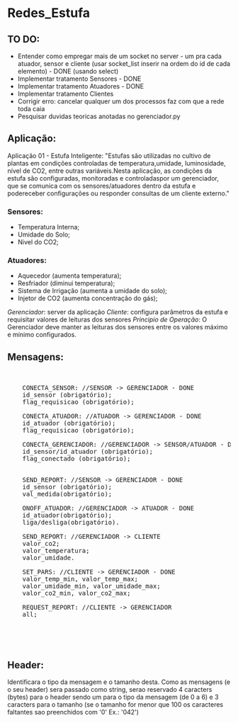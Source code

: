 # Redes_Estufa

## TO DO:
* Entender como empregar mais de um socket no server - um pra cada atuador, sensor e cliente (usar socket_list inserir na ordem do id de cada elemento) - DONE (usando select)
* Implementar tratamento Sensores - DONE
* Implementar tratamento Atuadores - DONE
* Implementar tratamento Clientes
* Corrigir erro: cancelar qualquer um dos processos faz com que a rede toda caia
* Pesquisar duvidas teoricas anotadas no gerenciador.py


## Aplicação:
Aplicação 01 - Estufa Inteligente: "Estufas são utilizadas no cultivo de plantas em condições controladas de temperatura,umidade, luminosidade, nível de CO2, entre outras variáveis.Nesta aplicação, as condições da estufa são configuradas, monitoradas e controladaspor um gerenciador, que se comunica com os sensores/atuadores dentro da estufa e podereceber configurações ou responder consultas de um cliente externo."

### Sensores:
* Temperatura Interna;
* Umidade do Solo;
* Nivel do CO2;
### Atuadores:
* Aquecedor (aumenta temperatura);
* Resfriador (diminui temperatura);
* Sistema de Irrigação (aumenta a umidade do solo);
* Injetor de CO2 (aumenta concentração do gás);

*Gerenciador*: server da aplicação
*Cliente*: configura parâmetros da estufa e requisitar valores de leituras dos sensores
*Principio de Operação*: O Gerenciador deve manter as leituras dos sensores entre os valores máximo e mínimo configurados.

## Mensagens:
<pre>

	
	CONECTA_SENSOR: //SENSOR -> GERENCIADOR - DONE
	id_sensor (obrigatório);
	flag_requisicao (obrigatório);

	CONECTA_ATUADOR: //ATUADOR -> GERENCIADOR - DONE
	id_atuador (obrigatório);
	flag_requisicao (obrigatório);

	CONECTA_GERENCIADOR: //GERENCIADOR -> SENSOR/ATUADOR - DONE
	id_sensor/id_atuador (obrigatório);
	flag_conectado (obrigatório);


	SEND_REPORT: //SENSOR -> GERENCIADOR - DONE
	id_sensor (obrigatório);
	val_medida(obrigatório);	

	ONOFF_ATUADOR: //GERENCIADOR -> ATUADOR - DONE
	id_atuador(obrigatório);
	liga/desliga(obrigatório).

	SEND_REPORT: //GERENCIADOR -> CLIENTE
	valor_co2;
	valor_temperatura;
	valor_umidade.

	SET_PARS: //CLIENTE -> GERENCIADOR - DONE
	valor_temp_min, valor_temp_max;
	valor_umidade_min, valor_umidade_max;
	valor_co2_min, valor_co2_max;

	REQUEST_REPORT: //CLIENTE -> GERENCIADOR
	all;




</pre>

## Header:
Identificara o tipo da mensagem e o tamanho desta. Como as mensagens (e o seu header) sera passado como string, serao reservado 4 caracters (bytes) para o header sendo um para o tipo da mensagem (de 0 a 6) e 3 caracters para o tamanho (se o tamanho for menor que 100 os caracteres faltantes sao preenchidos com '0' Ex.: '042')
